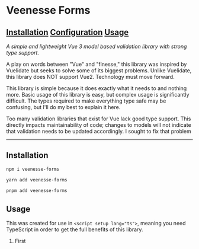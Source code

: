 # Veenesse Forms

[Installation](#installation)
[Configuration](#configuration)
[Usage](#usage)
---
*A simple and lightweight Vue 3 model based validation library with strong type support.*

A play on words between "Vue" and "finesse," this library was inspired by Vuelidate but seeks to solve some of its biggest problems. Unlike Vuelidate, this library does NOT support Vue2. Technology must move forward.

This library is simple because it does exactly what it needs to and nothing more. Basic usage of this library is easy, but complex usage is significantly difficult. The types required to make everything type safe may be confusing, but I'll do my best to explain it here.

Too many validation libraries that exist for Vue lack good type support. This directly impacts maintainability of code; changes to models will not indicate that validation needs to be updated accordingly. I sought to fix that problem

---

## Installation

```sh
npm i veenesse-forms
```

```sh
yarn add veenesse-forms
```

```sh
pnpm add veenesse-forms
```

## Usage

This was created for use in ```<script setup lang="ts">```, meaning you need TypeScript in order to get the full benefits of this library.

1. First